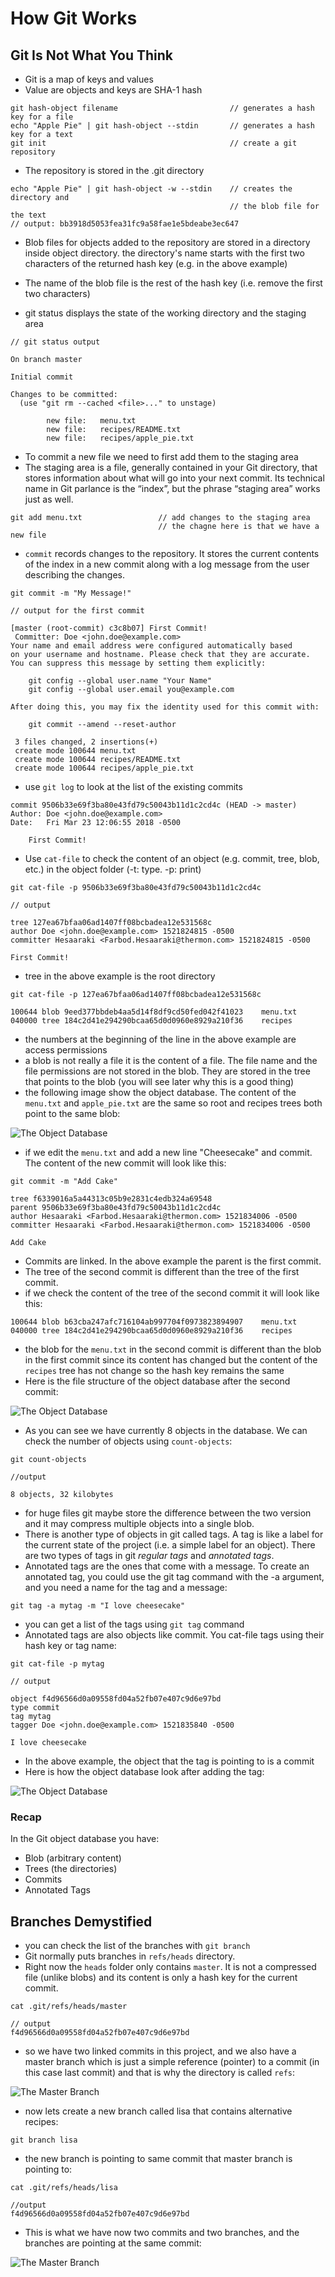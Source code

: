 # How Git Works

## Git Is Not What You Think

* Git is a map of keys and values
* Value are objects and keys are SHA-1 hash

```git
git hash-object filename                         // generates a hash key for a file
echo "Apple Pie" | git hash-object --stdin       // generates a hash key for a text
git init                                         // create a git repository
```

* The repository is stored in the .git directory

```git
echo "Apple Pie" | git hash-object -w --stdin    // creates the directory and
                                                 // the blob file for the text
// output: bb3918d5053fea31fc9a58fae1e5bdeabe3ec647
```

* Blob files for objects added to the repository are stored in a directory inside object directory. the directory's name starts with the first two characters of the returned hash key (e.g. in the above example)
* The name of the blob file is the rest of the hash key (i.e. remove the first two characters)

* git status displays the state of the working directory and the staging area

```git
// git status output

On branch master

Initial commit

Changes to be committed:
  (use "git rm --cached <file>..." to unstage)

        new file:   menu.txt
        new file:   recipes/README.txt
        new file:   recipes/apple_pie.txt
```

* To commit a new file we need to first add them to the staging area
* The staging area is a file, generally contained in your Git directory, that stores information about what will go into your next commit. Its technical name in Git parlance is the “index”, but the phrase “staging area” works just as well.

```git
git add menu.txt                 // add changes to the staging area
                                 // the chagne here is that we have a new file
```

* `commit` records changes to the repository. It stores the current contents of the index in a new commit along with a log message from the user describing the changes.

```git
git commit -m "My Message!"
```

```git
// output for the first commit

[master (root-commit) c3c8b07] First Commit!
 Committer: Doe <john.doe@example.com>
Your name and email address were configured automatically based
on your username and hostname. Please check that they are accurate.
You can suppress this message by setting them explicitly:

    git config --global user.name "Your Name"
    git config --global user.email you@example.com

After doing this, you may fix the identity used for this commit with:

    git commit --amend --reset-author

 3 files changed, 2 insertions(+)
 create mode 100644 menu.txt
 create mode 100644 recipes/README.txt
 create mode 100644 recipes/apple_pie.txt
```

* use `git log` to look at the list of the existing commits

```git
commit 9506b33e69f3ba80e43fd79c50043b11d1c2cd4c (HEAD -> master)
Author: Doe <john.doe@example.com>
Date:   Fri Mar 23 12:06:55 2018 -0500

    First Commit!
```

* Use `cat-file` to check the content of an object (e.g. commit, tree, blob, etc.) in the object folder (-t: type. -p: print)

```git
git cat-file -p 9506b33e69f3ba80e43fd79c50043b11d1c2cd4c
```

```git
// output

tree 127ea67bfaa06ad1407ff08bcbadea12e531568c
author Doe <john.doe@example.com> 1521824815 -0500
committer Hesaaraki <Farbod.Hesaaraki@thermon.com> 1521824815 -0500

First Commit!
```

* tree in the above example is the root directory

```git
git cat-file -p 127ea67bfaa06ad1407ff08bcbadea12e531568c
```

```git
100644 blob 9eed377bbdeb4aa5d14f8df9cd50fed042f41023    menu.txt
040000 tree 184c2d41e294290bcaa65d0d0960e8929a210f36    recipes
```

* the numbers at the beginning of the line in the above example are access permissions
* a blob is not really a file it is the content of a file. The file name and the file permissions are not stored in the blob. They are stored in the tree that points to the blob (you will see later why this is a good thing)
* the following image show the object database. The content of the `menu.txt` and `apple_pie.txt` are the same so root and recipes trees both point to the same blob:

![The Object Database](https://github.com/farbod2015/javascript/blob/master/img/objectdb1.JPG)

* if we edit the `menu.txt` and add a new line "Cheesecake" and commit. The content of the new commit will look like this:

```git
git commit -m "Add Cake"
```

```git
tree f6339016a5a44313c05b9e2831c4edb324a69548
parent 9506b33e69f3ba80e43fd79c50043b11d1c2cd4c
author Hesaaraki <Farbod.Hesaaraki@thermon.com> 1521834006 -0500
committer Hesaaraki <Farbod.Hesaaraki@thermon.com> 1521834006 -0500

Add Cake
```

* Commits are linked. In the above example the parent is the first commit.
* The tree of the second commit is different than the tree of the first commit.
* if we check the content of the tree of the second commit it will look like this:

```git
100644 blob b63cba247afc716104ab997704f0973823894907    menu.txt
040000 tree 184c2d41e294290bcaa65d0d0960e8929a210f36    recipes
```

* the blob for the `menu.txt` in the second commit is different than the blob in the first commit since its content has changed but the content of the `recipes` tree has not change so the hash key remains the same
* Here is the file structure of the object database after the second commit:

![The Object Database](https://github.com/farbod2015/javascript/blob/master/img/objectdb2.JPG)

* As you can see we have currently 8 objects in the database. We can check the number of objects using `count-objects`:

```git
git count-objects
```

```git
//output

8 objects, 32 kilobytes
```

* for huge files git maybe store the difference between the two version and it may compress multiple objects into a single blob.
* There is another type of objects in git called tags. A tag is like a label for the current state of the project (i.e. a simple label for an object). There are two types of tags in git _regular tags_ and _annotated tags_.
* Annotated tags are the ones that come with a message. To create an annotated tag, you could use the git tag command with the -a argument, and you need a name for the tag and a message:

```git
git tag -a mytag -m "I love cheesecake"
```

* you can get a list of the tags using `git tag` command
* Annotated tags are also objects like commit. You cat-file tags using their hash key or tag name:

```git
git cat-file -p mytag
```

```git
// output

object f4d96566d0a09558fd04a52fb07e407c9d6e97bd
type commit
tag mytag
tagger Doe <john.doe@example.com> 1521835840 -0500

I love cheesecake
```

* In the above example, the object that the tag is pointing to is a commit
* Here is how the object database look after adding the tag:

![The Object Database](https://github.com/farbod2015/javascript/blob/master/img/objectdb3.JPG)

### Recap

In the Git object database you have:

* Blob (arbitrary content)
* Trees (the directories)
* Commits
* Annotated Tags

## Branches Demystified

* you can check the list of the branches with `git branch`
* Git normally puts branches in `refs/heads` directory.
* Right now the `heads` folder only contains `master`. It is not a compressed file (unlike blobs) and its content is only a hash key for the current commit.

```git
cat .git/refs/heads/master
```

```git
// output
f4d96566d0a09558fd04a52fb07e407c9d6e97bd
```

* so we have two linked commits in this project, and we also have a master branch which is just a simple reference (pointer) to a commit (in this case last commit) and that is why the directory is called `refs`:

![The Master Branch](https://github.com/farbod2015/javascript/blob/master/img/branch1.JPG)

* now lets create a new branch called lisa that contains alternative recipes:

```git
git branch lisa
```

* the new branch is pointing to same commit that master branch is pointing to:

```git
cat .git/refs/heads/lisa
```

```git
//output
f4d96566d0a09558fd04a52fb07e407c9d6e97bd
```

* This is what we have now two commits and two branches, and the branches are pointing at the same commit:

![The Master Branch](https://github.com/farbod2015/javascript/blob/master/img/branch2.JPG)










